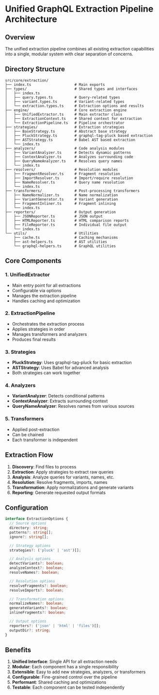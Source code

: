 # Unified GraphQL Extraction Pipeline Architecture

## Overview

The unified extraction pipeline combines all existing extraction capabilities into a single, modular system with clear separation of concerns.

## Directory Structure

```
src/core/extraction/
├── index.ts                    # Main exports
├── types/                      # Shared types and interfaces
│   ├── index.ts
│   ├── query.types.ts          # Query-related types
│   ├── variant.types.ts        # Variant-related types
│   └── extraction.types.ts     # Extraction options and results
├── engine/                     # Core extraction engine
│   ├── UnifiedExtractor.ts     # Main extractor class
│   ├── ExtractionContext.ts    # Shared context for extraction
│   └── ExtractionPipeline.ts   # Pipeline orchestrator
├── strategies/                 # Extraction strategies
│   ├── BaseStrategy.ts         # Abstract base strategy
│   ├── PluckStrategy.ts        # graphql-tag-pluck based extraction
│   ├── ASTStrategy.ts          # Babel AST based extraction
│   └── index.ts
├── analyzers/                  # Code analysis modules
│   ├── VariantAnalyzer.ts      # Detects dynamic patterns
│   ├── ContextAnalyzer.ts      # Analyzes surrounding code
│   ├── QueryNameAnalyzer.ts    # Resolves query names
│   └── index.ts
├── resolvers/                  # Resolution modules
│   ├── FragmentResolver.ts     # Fragment resolution
│   ├── ImportResolver.ts       # Import/require resolution
│   ├── NameResolver.ts         # Query name resolution
│   └── index.ts
├── transformers/               # Post-processing transformers
│   ├── NameNormalizer.ts       # Name normalization
│   ├── VariantGenerator.ts     # Variant generation
│   ├── FragmentInliner.ts      # Fragment inlining
│   └── index.ts
├── reporters/                  # Output generation
│   ├── JSONReporter.ts         # JSON output
│   ├── HTMLReporter.ts         # HTML comparison reports
│   ├── FileReporter.ts         # Individual file output
│   └── index.ts
└── utils/                      # Utilities
    ├── cache.ts                # Caching mechanisms
    ├── ast-helpers.ts          # AST utilities
    └── graphql-helpers.ts      # GraphQL utilities
```

## Core Components

### 1. UnifiedExtractor

- Main entry point for all extractions
- Configurable via options
- Manages the extraction pipeline
- Handles caching and optimization

### 2. ExtractionPipeline

- Orchestrates the extraction process
- Applies strategies in order
- Manages transformers and analyzers
- Produces final results

### 3. Strategies

- **PluckStrategy**: Uses graphql-tag-pluck for basic extraction
- **ASTStrategy**: Uses Babel for advanced analysis
- Both strategies can work together

### 4. Analyzers

- **VariantAnalyzer**: Detects conditional patterns
- **ContextAnalyzer**: Extracts surrounding context
- **QueryNameAnalyzer**: Resolves names from various sources

### 5. Transformers

- Applied post-extraction
- Can be chained
- Each transformer is independent

## Extraction Flow

1. **Discovery**: Find files to process
2. **Extraction**: Apply strategies to extract raw queries
3. **Analysis**: Analyze queries for variants, names, etc.
4. **Resolution**: Resolve fragments, imports, names
5. **Transformation**: Apply normalizations and generate variants
6. **Reporting**: Generate requested output formats

## Configuration

```typescript
interface ExtractionOptions {
  // Source options
  directory: string;
  patterns?: string[];
  ignore?: string[];

  // Strategy options
  strategies?: ('pluck' | 'ast')[];

  // Analysis options
  detectVariants?: boolean;
  analyzeContext?: boolean;
  resolveNames?: boolean;

  // Resolution options
  resolveFragments?: boolean;
  resolveImports?: boolean;

  // Transformation options
  normalizeNames?: boolean;
  generateVariants?: boolean;
  inlineFragments?: boolean;

  // Output options
  reporters?: ('json' | 'html' | 'files')[];
  outputDir?: string;
}
```

## Benefits

1. **Unified Interface**: Single API for all extraction needs
2. **Modular**: Each component has a single responsibility
3. **Extensible**: Easy to add new strategies, analyzers, or transformers
4. **Configurable**: Fine-grained control over the pipeline
5. **Performant**: Shared caching and optimizations
6. **Testable**: Each component can be tested independently
